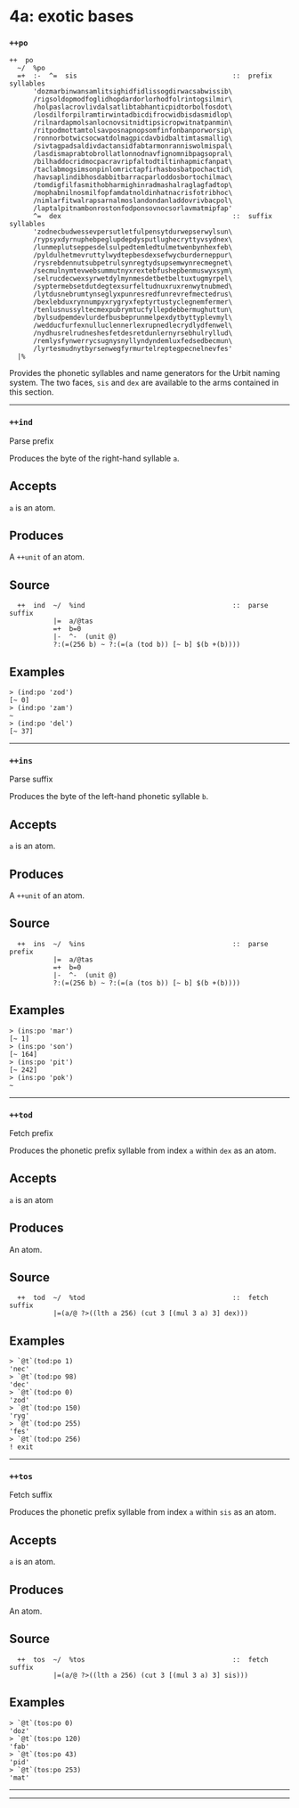 # 4a: exotic bases
### `++po`

    ++  po
      ~/  %po
      =+  :-  ^=  sis                                       ::  prefix syllables
          'dozmarbinwansamlitsighidfidlissogdirwacsabwissib\
          /rigsoldopmodfoglidhopdardorlorhodfolrintogsilmir\
          /holpaslacrovlivdalsatlibtabhanticpidtorbolfosdot\
          /losdilforpilramtirwintadbicdifrocwidbisdasmidlop\
          /rilnardapmolsanlocnovsitnidtipsicropwitnatpanmin\
          /ritpodmottamtolsavposnapnopsomfinfonbanporworsip\
          /ronnorbotwicsocwatdolmagpicdavbidbaltimtasmallig\
          /sivtagpadsaldivdactansidfabtarmonranniswolmispal\
          /lasdismaprabtobrollatlonnodnavfignomnibpagsopral\
          /bilhaddocridmocpacravripfaltodtiltinhapmicfanpat\
          /taclabmogsimsonpinlomrictapfirhasbosbatpochactid\
          /havsaplindibhosdabbitbarracparloddosbortochilmac\
          /tomdigfilfasmithobharmighinradmashalraglagfadtop\
          /mophabnilnosmilfopfamdatnoldinhatnacrisfotribhoc\
          /nimlarfitwalrapsarnalmoslandondanladdovrivbacpol\
          /laptalpitnambonrostonfodponsovnocsorlavmatmipfap'
          ^=  dex                                           ::  suffix syllables
          'zodnecbudwessevpersutletfulpensytdurwepserwylsun\
          /rypsyxdyrnuphebpeglupdepdysputlughecryttyvsydnex\
          /lunmeplutseppesdelsulpedtemledtulmetwenbynhexfeb\
          /pyldulhetmevruttylwydtepbesdexsefwycburderneppur\
          /rysrebdennutsubpetrulsynregtydsupsemwynrecmegnet\
          /secmulnymtevwebsummutnyxrextebfushepbenmuswyxsym\
          /selrucdecwexsyrwetdylmynmesdetbetbeltuxtugmyrpel\
          /syptermebsetdutdegtexsurfeltudnuxruxrenwytnubmed\
          /lytdusnebrumtynseglyxpunresredfunrevrefmectedrus\
          /bexlebduxrynnumpyxrygryxfeptyrtustyclegnemfermer\
          /tenlusnussyltecmexpubrymtucfyllepdebbermughuttun\
          /bylsudpemdevlurdefbusbeprunmelpexdytbyttyplevmyl\
          /wedducfurfexnulluclennerlexrupnedlecrydlydfenwel\
          /nydhusrelrudneshesfetdesretdunlernyrsebhulryllud\
          /remlysfynwerrycsugnysnyllyndyndemluxfedsedbecmun\
          /lyrtesmudnytbyrsenwegfyrmurtelreptegpecnelnevfes'
      |%

Provides the phonetic syllables and name generators for the Urbit naming
system. The two faces, `sis` and `dex` are available to the arms
contained in this section.


------------------------------------------------------------------------

### `++ind`

Parse prefix

Produces the byte of the right-hand syllable `a`.

Accepts
-------

`a` is an atom.

Produces
--------

A `++unit` of an atom.

Source
------

      ++  ind  ~/  %ind                                     ::  parse suffix
               |=  a/@tas
               =+  b=0
               |-  ^-  (unit @)
               ?:(=(256 b) ~ ?:(=(a (tod b)) [~ b] $(b +(b))))

Examples
--------

    > (ind:po 'zod')
    [~ 0]
    > (ind:po 'zam')
    ~
    > (ind:po 'del')
    [~ 37]

------------------------------------------------------------------------

### `++ins`

Parse suffix

Produces the byte of the left-hand phonetic syllable `b`.

Accepts
-------

`a` is an atom.

Produces
--------
A `++unit` of an atom.

Source
------

      ++  ins  ~/  %ins                                     ::  parse prefix
               |=  a/@tas
               =+  b=0
               |-  ^-  (unit @)
               ?:(=(256 b) ~ ?:(=(a (tos b)) [~ b] $(b +(b))))


Examples
--------

    > (ins:po 'mar')
    [~ 1]
    > (ins:po 'son')
    [~ 164]
    > (ins:po 'pit')
    [~ 242]
    > (ins:po 'pok')
    ~

------------------------------------------------------------------------

### `++tod`

Fetch prefix

Produces the phonetic prefix syllable from index `a` within `dex` as an
atom.

Accepts
-------

`a` is an atom

Produces
--------

An atom.


Source
------

      ++  tod  ~/  %tod                                     ::  fetch suffix
               |=(a/@ ?>((lth a 256) (cut 3 [(mul 3 a) 3] dex)))



Examples
--------

    > `@t`(tod:po 1)
    'nec'
    > `@t`(tod:po 98)
    'dec'
    > `@t`(tod:po 0)
    'zod'
    > `@t`(tod:po 150)
    'ryg'
    > `@t`(tod:po 255)
    'fes'
    > `@t`(tod:po 256)
    ! exit

------------------------------------------------------------------------

### `++tos`

Fetch suffix

Produces the phonetic prefix syllable from index `a` within `sis` as an
atom.

Accepts
-------

`a` is an atom.

Produces
--------

An atom.

Source
------

      ++  tos  ~/  %tos                                     ::  fetch suffix
               |=(a/@ ?>((lth a 256) (cut 3 [(mul 3 a) 3] sis)))

Examples
--------

    > `@t`(tos:po 0)
    'doz'
    > `@t`(tos:po 120)
    'fab'
    > `@t`(tos:po 43)
    'pid'
    > `@t`(tos:po 253)
    'mat'

------------------------------------------------------------------------

***
